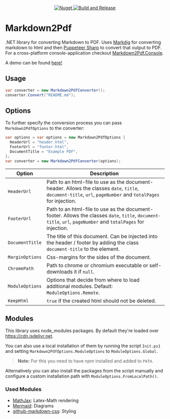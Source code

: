 <p align="center">
  <a href="https://www.nuget.org/packages/Markdown2Pdf" target="_blank">
    <img alt="Nuget" src="https://img.shields.io/nuget/v/Markdown2Pdf">
  </a>
  
  <a href="https://github.com/Flayms/Markdown2Pdf/actions/workflows/build-and-release.yml" target="_blank">
    <img src="https://github.com/Flayms/Markdown2Pdf/actions/workflows/build-and-release.yml/badge.svg?event=workflow_dispatch" alt="Build and Release" />
  </a>
</p>

# Markdown2Pdf
.NET library for converting Markdown to PDF. Uses [Markdig](https://github.com/xoofx/markdig) for converting markdown to html and then [Puppeteer Sharp](https://github.com/hardkoded/puppeteer-sharp) to convert that output to PDF. For a cross-platform console-application checkout [Markdown2Pdf.Console](https://github.com/Flayms/Markdown2Pdf.Console).

A demo can be found [here!](./img/demo.pdf)

## Usage

```c#
var converter = new Markdown2PdfConverter();
converter.Convert("README.md");
```

## Options

To further specify the conversion process you can pass `Markdown2PdfOptions` to the converter:

```c#
var options = var options = new Markdown2PdfOptions {
  HeaderUrl = "header.html",
  FooterUrl = "footer.html",
  DocumentTitle = "Example PDF",
};
var converter = new Markdown2PdfConverter(options);
```

|Option|Description|
|---|---|
|`HeaderUrl`|Path to an html-file to use as the document-header. Allows the classes `date`, `title`, `document-title`, `url`, `pageNumber` and `totalPages` for injection.|
|`FooterUrl`|Path to an html-file to use as the document-footer. Allows the classes `date`, `title`, `document-title`, `url`, `pageNumber` and `totalPages` for injection.|
|`DocumentTitle`|The title of this document. Can be injected into the header / footer by adding the class `document-title` to the element.|
|`MarginOptions`|Css-margins for the sides of the document.|
|`ChromePath`|Path to chrome or chromium executable or self-downloads it if `null`.|
|`ModuleOptions`|Options that decide from where to load additional modules. Default: `ModuleOptions.Remote`.|
|`KeepHtml`|`true` if the created html should not be deleted.|

## Modules

This library uses node_modules packages.
By default they're loaded over https://cdn.jsdelivr.net.

You can also use a local installation of them by running the script `Init.ps1` and setting `Markdown2PdfOptions.ModuleOptions` to `ModuleOptions.Global`.

> **Note:** For this you need to have *npm* installed and added to `PATH`.

Alternatively you can also install the packages from the script manually and configure a custom installation path with `ModuleOptions.FromLocalPath()`.

### Used Modules

* [MathJax](https://github.com/mathjax/MathJax): Latex-Math rendering
* [Mermaid](https://github.com/mermaid-js/mermaid): Diagrams
* [github-markdown-css](https://github.com/sindresorhus/github-markdown-css): Styling